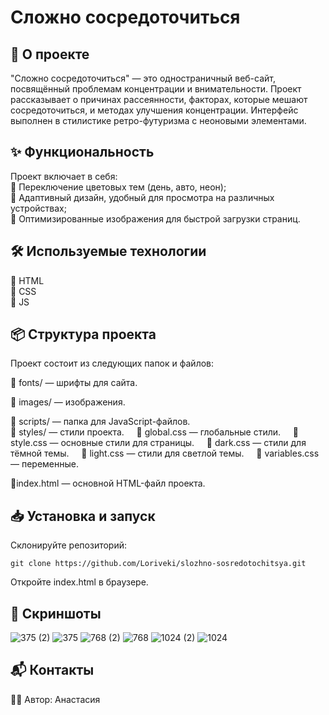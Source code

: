 # Сложно сосредоточиться

## 🚀 О проекте
"Сложно сосредоточиться" — это одностраничный веб-сайт, посвящённый проблемам концентрации и внимательности. Проект рассказывает о причинах рассеянности, факторах, которые мешают сосредоточиться, и методах улучшения концентрации. Интерфейс выполнен в стилистике ретро-футуризма с неоновыми элементами.

## ✨ Функциональность
Проект включает в себя:  
🔹 Переключение цветовых тем (день, авто, неон);  
🔹 Адаптивный дизайн, удобный для просмотра на различных устройствах;  
🔹 Оптимизированные изображения для быстрой загрузки страниц.

## 🛠 Используемые технологии
🔹 HTML  
🔹 CSS  
🔹 JS



## 📦 Структура проекта
Проект состоит из следующих папок и файлов:

🔹 fonts/ — шрифты для сайта.  

🔹 images/ — изображения.  

🔹 scripts/ — папка для JavaScript-файлов.  
🔹 styles/ — стили проекта.
&nbsp;&nbsp;&nbsp;&nbsp;🔹 global.css — глобальные стили.
&nbsp;&nbsp;&nbsp;&nbsp;🔹 style.css — основные стили для страницы.
&nbsp;&nbsp;&nbsp;&nbsp;🔹 dark.css — стили для тёмной темы.
&nbsp;&nbsp;&nbsp;&nbsp;🔹 light.css — стили для светлой темы.
&nbsp;&nbsp;&nbsp;&nbsp;🔹 variables.css — переменные.  

🔹index.html — основной HTML-файл проекта.


## 📥 Установка и запуск

Склонируйте репозиторий:
```
git clone https://github.com/Loriveki/slozhno-sosredotochitsya.git
```

Откройте index.html в браузере.

## 📸 Скриншоты
![375 (2)](https://github.com/user-attachments/assets/0495b53d-a259-48f9-ba33-7ba7f2e84010)
![375](https://github.com/user-attachments/assets/804205e9-3215-4574-8e2b-9939da63c444)
![768 (2)](https://github.com/user-attachments/assets/34c1d8b2-8f8f-4e4c-ba51-4fdbba943d78)
![768](https://github.com/user-attachments/assets/672d679f-1c82-4ccb-afbd-a09c5c15fbb5)
![1024 (2)](https://github.com/user-attachments/assets/9908d7b9-20f9-4cc4-a132-004a4a284cee)
![1024](https://github.com/user-attachments/assets/69b14416-91b3-40f0-a8b9-c7ade8cd37dd)

## 📬 Контакты

👩‍💻 Автор: Анастасия




